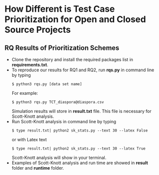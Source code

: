 # How Different is Test Case Prioritization for Open and Closed Source Projects

## RQ Results of Prioritization Schemes

- Clone the repository and install the required packages list in **requirements.txt**.
- To reproduce our results for RQ1 and RQ2, run **rqs.py** in command line by typing
  ```
  $ python3 rqs.py [data set name]
  ```
  For example:
  ```
  $ python3 rqs.py TCT_diaspora@diaspora.csv
  ```
  Simulation results will store in **result.txt** file. This file is necessary for Scott-Knott analysis.
- Run Scott-Knott analysis in command line by typing
  ```
  $ type result.txt| python2 sk_stats.py --text 30 --latex False
  ```
  or with Latex text
  ```
  $ type result.txt| python2 sk_stats.py --text 30 --latex True
  ```
  Scott-Knott analysis will show in your terminal.
- Examples of Scott-Knott analysis and run time are showed in **result** folder and **runtime** folder.
